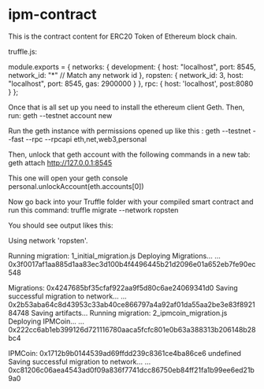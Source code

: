 # ipm-contract
This is the contract content for ERC20 Token of Ethereum block chain.

truffle.js:

module.exports = {
  networks: {
    development: {
      host: "localhost",
      port: 8545,
      network_id: "*" // Match any network id
    },
     ropsten:  {
     network_id: 3,
     host: "localhost",
     port:  8545,
     gas:   2900000
}
  },
   rpc: {
 host: 'localhost',
 post:8080
   }
};

Once that is all set up you need to install the ethereum client Geth. Then, run:
geth --testnet account new


Run the geth instance with permissions opened up like this :
geth --testnet --fast --rpc --rpcapi eth,net,web3,personal

Then, unlock that geth account with the following commands in a new tab:
geth attach http://127.0.0.1:8545

This one will open your geth console
personal.unlockAccount(eth.accounts[0])

Now go back into your Truffle folder with your compiled smart contract and run this command:
truffle migrate --network ropsten

You should see output likes this:

Using network 'ropsten'.

Running migration: 1_initial_migration.js
  Deploying Migrations...
  ... 0x3f0017af1aa885d1aa83ec3d100b4f4496445b21d2096e01a652eb7fe90ec548



  Migrations: 0x4247685bf35cfaf922aa9f5d80c6ae24069341d0
Saving successful migration to network...
  ... 0x2b53aba64c8d43953c33ab40ce866797a4a92af01da55aa2be3e83f892184748
Saving artifacts...
Running migration: 2_ipmcoin_migration.js
  Deploying IPMCoin...
  ... 0x222cc6ab1eb399126d721116780aaca5fcfc801e0b63a388313b206148b28bc4


  IPMCoin: 0x1712b9b0144539ad69ffdd239c8361ce4ba86ce6
undefined
Saving successful migration to network...
  ... 0xc81206c06aea4543ad0f09a836f7741dcc86750eb84ff21fa1b99ee6ed21b9a0
  